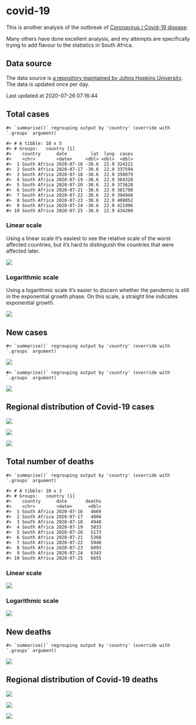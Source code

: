 
<!-- README.md is generated from README.Rmd. Please edit that file -->

# covid-19

<!-- badges: start -->

<!-- badges: end -->

This is another analysis of the outbreak of [Coronavirus / Covid-19
disease](https://en.wikipedia.org/wiki/Coronavirus_disease_2019).

Many others have done excellent analysis, and my attempts are
specifically trying to add flavour to the statistics in South Africa.

## Data source

The data source is [a repository maintained by Johns Hopkins
University](https://github.com/CSSEGISandData/COVID-19). The data is
updated once per day.

Last updated at 2020-07-26 07:16:44

## Total cases

    #> `summarise()` regrouping output by 'country' (override with `.groups` argument)

    #> # A tibble: 10 x 5
    #> # Groups:   country [1]
    #>    country      date         lat  long  cases
    #>    <chr>        <date>     <dbl> <dbl>  <dbl>
    #>  1 South Africa 2020-07-16 -30.6  22.9 324221
    #>  2 South Africa 2020-07-17 -30.6  22.9 337594
    #>  3 South Africa 2020-07-18 -30.6  22.9 350879
    #>  4 South Africa 2020-07-19 -30.6  22.9 364328
    #>  5 South Africa 2020-07-20 -30.6  22.9 373628
    #>  6 South Africa 2020-07-21 -30.6  22.9 381798
    #>  7 South Africa 2020-07-22 -30.6  22.9 394948
    #>  8 South Africa 2020-07-23 -30.6  22.9 408052
    #>  9 South Africa 2020-07-24 -30.6  22.9 421996
    #> 10 South Africa 2020-07-25 -30.6  22.9 434200

### Linear scale

Using a linear scale it’s easiest to see the relative scale of the worst
affected countries, but it’s hard to distinguish the countries that were
affected later.

![](README_files/figure-gfm/unnamed-chunk-5-1.png)<!-- -->

### Logarithmic scale

Using a logarithmic scale it’s easier to discern whether the pandemic is
still in the exponential growth phase. On this scale, a straight line
indicates exponential growth.

![](README_files/figure-gfm/unnamed-chunk-6-1.png)<!-- -->

## New cases

    #> `summarise()` regrouping output by 'country' (override with `.groups` argument)

![](README_files/figure-gfm/unnamed-chunk-7-1.png)<!-- -->

    #> `summarise()` regrouping output by 'country' (override with `.groups` argument)

![](README_files/figure-gfm/unnamed-chunk-8-1.png)<!-- -->

## Regional distribution of Covid-19 cases

![](README_files/figure-gfm/unnamed-chunk-9-1.png)<!-- -->

![](README_files/figure-gfm/unnamed-chunk-10-1.png)<!-- -->

![](README_files/figure-gfm/unnamed-chunk-11-1.png)<!-- -->

## Total number of deaths

    #> `summarise()` regrouping output by 'country' (override with `.groups` argument)

    #> # A tibble: 10 x 3
    #> # Groups:   country [1]
    #>    country      date       deaths
    #>    <chr>        <date>      <dbl>
    #>  1 South Africa 2020-07-16   4669
    #>  2 South Africa 2020-07-17   4804
    #>  3 South Africa 2020-07-18   4948
    #>  4 South Africa 2020-07-19   5033
    #>  5 South Africa 2020-07-20   5173
    #>  6 South Africa 2020-07-21   5368
    #>  7 South Africa 2020-07-22   5940
    #>  8 South Africa 2020-07-23   6093
    #>  9 South Africa 2020-07-24   6343
    #> 10 South Africa 2020-07-25   6655

### Linear scale

![](README_files/figure-gfm/unnamed-chunk-14-1.png)<!-- -->

### Logarithmic scale

![](README_files/figure-gfm/unnamed-chunk-15-1.png)<!-- -->

## New deaths

    #> `summarise()` regrouping output by 'country' (override with `.groups` argument)

![](README_files/figure-gfm/unnamed-chunk-16-1.png)<!-- -->

## Regional distribution of Covid-19 deaths

![](README_files/figure-gfm/unnamed-chunk-17-1.png)<!-- -->

![](README_files/figure-gfm/unnamed-chunk-18-1.png)<!-- -->

![](README_files/figure-gfm/unnamed-chunk-19-1.png)<!-- -->
